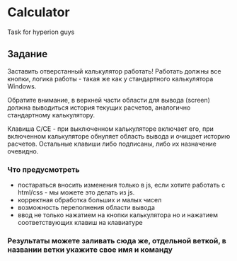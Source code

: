 # Calculator
Task for hyperion guys

## Задание
Заставить отверстанный калькулятор работать!
Работать должны все кнопки, логика работы - такая же как у стандартного калькулятора Windows.

Обратите внимание, в верхней части области для вывода (screen) должна выводиться история текущих расчетов, аналогично стандартному калькулятору.

Клавиша C/CE - при выключенном калькуляторе включает его, при включенном калькуляторе обнуляет область вывода и очищает историю расчетов. Остальные клавиши либо подписаны, либо их назначение очевидно.

### Что предусмотреть
- постараться вносить изменения только в js, если хотите работать с html/css - мы можете это делать из js.
- корректная обработка больших и малых чисел
- возможность переполнения области вывода
- ввод не только нажатием на кнопки калькулятора но и нажатием соответствующих клавиш на клавиатуре

### Результаты можете заливать сюда же, отдельной веткой, в названии ветки укажите свое имя и команду

